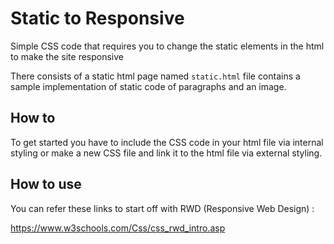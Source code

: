 # Static to Responsive

Simple CSS code that requires you to change the static elements in the html to make the site responsive

There consists of a static html page named `static.html` file contains a sample implementation of static code of paragraphs and an image.

## How to

To get started you have to include the CSS code in your html file via internal styling or make a new CSS file and link it to the html file via external styling.

## How to use

You can refer these links to start off with RWD (Responsive Web Design) :

https://www.w3schools.com/Css/css_rwd_intro.asp
